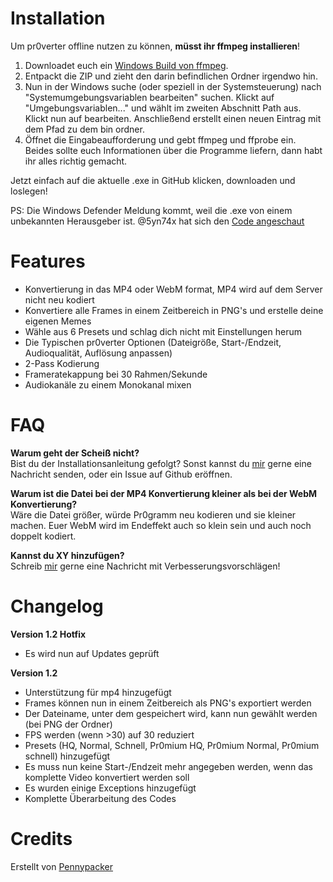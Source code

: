 # Installation
Um pr0verter offline nutzen zu können, **müsst ihr ffmpeg installieren**!
1. Downloadet euch ein [Windows Build von ffmpeg](https://ffmpeg.zeranoe.com/builds/).
2. Entpackt die ZIP und zieht den darin befindlichen Ordner irgendwo hin.
3. Nun in der Windows suche (oder speziell in der Systemsteuerung) nach "Systemumgebungsvariablen bearbeiten" suchen. Klickt auf "Umgebungsvariablen..." und wählt im zweiten Abschnitt Path aus. Klickt nun auf bearbeiten. Anschließend erstellt einen neuen Eintrag mit dem Pfad zu dem bin ordner.
4. Öffnet die Eingabeaufforderung und gebt ffmpeg und ffprobe ein. Beides sollte euch Informationen über die Programme liefern, dann habt ihr alles richtig gemacht.

Jetzt einfach auf die aktuelle .exe in GitHub klicken, downloaden und loslegen!

PS: Die Windows Defender Meldung kommt, weil die .exe von einem unbekannten Herausgeber ist. @5yn74x hat sich den [Code angeschaut](https://pr0gramm.com/new/3322321:comment31584466)
# Features
- Konvertierung in das MP4 oder WebM format, MP4 wird auf dem Server nicht neu kodiert
- Konvertiere alle Frames in einem Zeitbereich in PNG's und erstelle deine eigenen Memes
- Wähle aus 6 Presets und schlag dich nicht mit Einstellungen herum
- Die Typischen pr0verter Optionen (Dateigröße, Start-/Endzeit, Audioqualität, Auflösung anpassen)
- 2-Pass Kodierung
- Frameratekappung bei 30 Rahmen/Sekunde
- Audiokanäle zu einem Monokanal mixen
# FAQ
**Warum geht der Scheiß nicht?**<br>
Bist du der Installationsanleitung gefolgt? Sonst kannst du [mir](https://pr0gramm.com/user/Pennypacker) gerne eine Nachricht senden, oder ein Issue auf Github eröffnen.

**Warum ist die Datei bei der MP4 Konvertierung kleiner als bei der WebM Konvertierung?**<br>
Wäre die Datei größer, würde Pr0gramm neu kodieren und sie kleiner machen. Euer WebM wird im Endeffekt auch so klein sein und auch noch doppelt kodiert.<br>

**Kannst du XY hinzufügen?**<br>
Schreib [mir](https://pr0gramm.com/user/Pennypacker) gerne eine Nachricht mit Verbesserungsvorschlägen!
# Changelog
**Version 1.2 Hotfix**
- Es wird nun auf Updates geprüft

**Version 1.2**
- Unterstützung für mp4 hinzugefügt
- Frames können nun in einem Zeitbereich als PNG's exportiert werden
- Der Dateiname, unter dem gespeichert wird, kann nun gewählt werden (bei PNG der Ordner)
- FPS werden (wenn >30) auf 30 reduziert
- Presets (HQ, Normal, Schnell, Pr0mium HQ, Pr0mium Normal, Pr0mium schnell) hinzugefügt
- Es muss nun keine Start-/Endzeit mehr angegeben werden, wenn das komplette Video konvertiert werden soll
- Es wurden einige Exceptions hinzugefügt
- Komplette Überarbeitung des Codes
# Credits
Erstellt von [Pennypacker](https://pr0gramm.com/user/Pennypacker)
